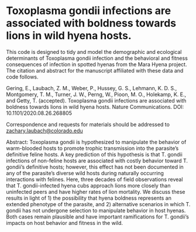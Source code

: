 # Toxoplasma gondii infections are associated with boldness towards lions in wild hyena hosts.

This code is designed to tidy and model the demographic and ecological determinants of Toxoplasma gondii infection and the behavioral and fitness consequences of infection in spotted hyenas from the Mara Hyena project. The citation and abstract for the manuscript affiliated with these data and code follows.

Gering, E., Laubach, Z. M., Weber, P., Hussey, G. S., Lehmann, K. D. S., Montgomery, T. M., Turner, J. W., Perng, W., Pioon, M. O., Holekamp, K. E., and Getty, T. (accepted). Toxoplasma gondii infections are associated with boldness towards lions in wild hyena hosts. Nature Communications. DOI: 10.1101/2020.08.26.268805

Correspondence and requests for materials should be addressed to zachary.laubach@colorado.edu

Abstract: Toxoplasma gondii is hypothesized to manipulate the behavior of warm-blooded hosts to promote trophic transmission into the parasite’s definitive feline hosts. A key prediction of this hypothesis is that T. gondii infections of non-feline hosts are associated with costly behavior toward T. gondii’s definitive hosts; however, this effect has not been documented in any of the parasite’s diverse wild hosts during naturally occurring interactions with felines. Here, three decades of field observations reveal that T. gondii-infected hyena cubs approach lions more closely than uninfected peers and have higher rates of lion mortality. We discuss these results in light of 1) the possibility that hyena boldness represents an extended phenotype of the parasite, and 2) alternative scenarios in which T. gondii has not undergone selection to manipulate behavior in host hyenas. Both cases remain plausible and have important ramifications for T. gondii’s impacts on host behavior and fitness in the wild.
